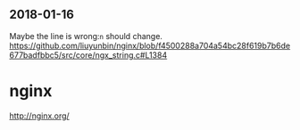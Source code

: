 


## 2018-01-16
Maybe the line is wrong:`n` should change.
<https://github.com/liuyunbin/nginx/blob/f4500288a704a54bc28f619b7b6de677badfbbc5/src/core/ngx_string.c#L1384>

# nginx
http://nginx.org/
